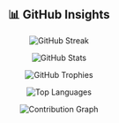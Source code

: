 
<h2 align="center">📊 GitHub Insights</h2>

<p align="center">
  <img src="https://streak-stats.demolab.com?user=Bangkah&theme=tokyonight" alt="GitHub Streak"/>
</p>

<p align="center">
  <img src="https://github-readme-stats.vercel.app/api?username=Bangkah&show_icons=true&theme=tokyonight" alt="GitHub Stats"/>
</p>

<p align="center">
  <img src="https://github-profile-trophy.vercel.app/?username=Bangkah&theme=tokyonight&row=1&column=7" alt="GitHub Trophies"/>
</p>

<p align="center">
  <img src="https://github-readme-stats.vercel.app/api/top-langs/?username=Bangkah&layout=compact&theme=tokyonight&langs_count=100" alt="Top Languages"/>
</p>

<p align="center">
  <img src="https://github-readme-activity-graph.vercel.app/graph?username=Bangkah&theme=tokyo-night" alt="Contribution Graph"/>
</p>

